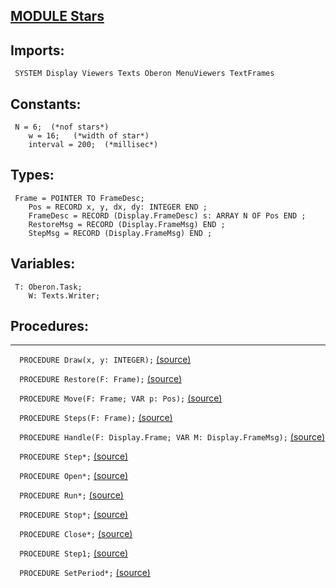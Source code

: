 
## [MODULE Stars](https://github.com/io-core/System/blob/main/Stars.Mod)

  ## Imports:
` SYSTEM Display Viewers Texts Oberon MenuViewers TextFrames`

## Constants:
```
 N = 6;  (*nof stars*)
    w = 16;   (*width of star*)
    interval = 200;  (*millisec*)

```
## Types:
```
 Frame = POINTER TO FrameDesc;
    Pos = RECORD x, y, dx, dy: INTEGER END ;
    FrameDesc = RECORD (Display.FrameDesc) s: ARRAY N OF Pos END ;
    RestoreMsg = RECORD (Display.FrameMsg) END ;
    StepMsg = RECORD (Display.FrameMsg) END ;

```
## Variables:
```
 T: Oberon.Task;
    W: Texts.Writer;

```
## Procedures:
---

`  PROCEDURE Draw(x, y: INTEGER);` [(source)](https://github.com/io-core/System/blob/main/Stars.Mod#L17)


`  PROCEDURE Restore(F: Frame);` [(source)](https://github.com/io-core/System/blob/main/Stars.Mod#L21)


`  PROCEDURE Move(F: Frame; VAR p: Pos);` [(source)](https://github.com/io-core/System/blob/main/Stars.Mod#L34)


`  PROCEDURE Steps(F: Frame);` [(source)](https://github.com/io-core/System/blob/main/Stars.Mod#L43)


`  PROCEDURE Handle(F: Display.Frame; VAR M: Display.FrameMsg);` [(source)](https://github.com/io-core/System/blob/main/Stars.Mod#L49)


`  PROCEDURE Step*;` [(source)](https://github.com/io-core/System/blob/main/Stars.Mod#L67)


`  PROCEDURE Open*;` [(source)](https://github.com/io-core/System/blob/main/Stars.Mod#L75)


`  PROCEDURE Run*;` [(source)](https://github.com/io-core/System/blob/main/Stars.Mod#L84)


`  PROCEDURE Stop*;` [(source)](https://github.com/io-core/System/blob/main/Stars.Mod#L88)


`  PROCEDURE Close*;` [(source)](https://github.com/io-core/System/blob/main/Stars.Mod#L92)


`  PROCEDURE Step1;` [(source)](https://github.com/io-core/System/blob/main/Stars.Mod#L97)


`  PROCEDURE SetPeriod*;` [(source)](https://github.com/io-core/System/blob/main/Stars.Mod#L102)

